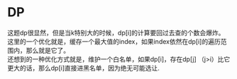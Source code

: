 # DP
这题dp很显然，但是当k特别大的时候，dp[i]的计算要回过去查的个数会爆炸。  
这里的一个优化就是，缓存一个最大值的index，如果index依然在dp[i]的遍历范围内，那么就是它了。  
还想到的一种优化方式就是，维护一个白名单，如果dp[i]，存在dp[j] （j>i）比它更大的话，那么dp[i]直接进黑名单，因为绝无可能选让.